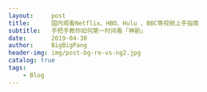 ```yaml
---
layout:     post
title:      国内观看Netflix、HBO、Hulu 、BBC等视频上手指南
subtitle:   手把手教你如何第一时间看「神剧」
date:       2019-04-30
author:     BigBigPang
header-img: img/post-bg-re-vs-ng2.jpg
catalog: true
tags:
    - Blog
---
```

